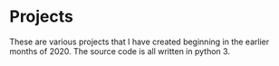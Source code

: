 # Projects
These are various projects that I have created beginning in the earlier months of 2020. The source code is all written in python 3. 
